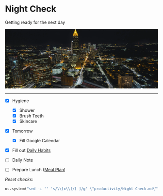 # Night Check
Getting ready for the next day

![](../media/kyle-sudu-Wn1VBR6CMKo-unsplash.webp)

---

- [x] Hygiene
	- [x] Shower
	- [x] Brush Teeth
	- [x] Skincare
- [x] Tomorrow
	- [x] Fill Google Calendar
- [x] Fill out [Daily Habits](https://app.dailyhabits.xyz)
- [ ] Daily Note
- [ ] Prepare Lunch ([Meal Plan](../private/Meal%20Plan.md))



*Reset checks:*
```python
os.system("sed -i '' 's/\\[x\\]/[ ]/g' \"productivity/Night Check.md\"")
```
